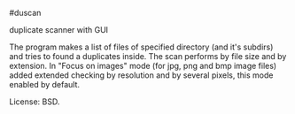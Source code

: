 #duscan

duplicate scanner with GUI

The program makes a list of files of specified directory (and it's subdirs) and tries to found a duplicates inside. The scan performs by file size and by extension. In "Focus on images" mode (for jpg, png and bmp image files) added extended checking by resolution and by several pixels, this mode enabled by default.

License: BSD.
